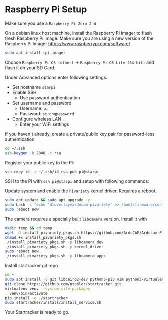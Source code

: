 # Raspberry Pi Setup

Make sure you use a `Raspberry Pi Zero 2 W`

On a debian linux host machine, install the Raspberry Pi Imager to flash fresh Raspberry Pi image.
Make sure you are using a new version of the Raspberry Pi Imager https://www.raspberrypi.com/software/
``` bash
sudo apt install rpi-imager
```

Choose `Raspberry Pi OS (other)` -> `Raspberry Pi OS Lite (64-bit)` and flash it on your SD Card.

Under Advanced options enter following settings:
- Set hostname `starpi`
- Enable SSH
  - Use password authentication
- Set username and password
  - Username: `pi`
  - Password: `strongpassword`
- Configure wireless LAN
  - Enter your WiFi settings


If you haven't already, create a private/public key pair for password-less authentication:
``` bash
cd ~/.ssh
ssh-keygen -b 2048 -t rsa
```
Register your public key to the Pi:
``` bash
ssh-copy-id -i ~/.ssh/id_rsa.pub pi@starpi
```

SSH to the Pi with `ssh pi@starpi` and setup with following commands:

Update system and enable the `Pivariety` kernel driver. Requires a reboot.
```bash
sudo apt update && sudo apt upgrade -y
sudo bash -c "echo 'dtoverlay=arducam-pivariety' >> /boot/firmware/config.txt"
sudo reboot now
```

The camera requires a specially built `libcamera` version. Install it with
``` bash
mkdir temp && cd temp
wget -O install_pivariety_pkgs.sh https://github.com/ArduCAM/Arducam-Pivariety-V4L2-Driver/releases/download/install_script/install_pivariety_pkgs.sh
chmod +x install_pivariety_pkgs.sh
./install_pivariety_pkgs.sh -p libcamera_dev
./install_pivariety_pkgs.sh -p kernel_driver
sudo reboot now
./install_pivariety_pkgs.sh -p libcamera_apps
```

Install startracker git repo
``` bash
cd ~
sudo apt install -y git libcairo2-dev python3-pip vim python3-virtualenv
git clone https://github.com/ntobler/startracker.git
virtualenv venv --system-site-packages
. venv/bin/activate
pip install -e ./startracker
sudo startracker/install/install_service.sh
```
Your Startracker is ready to go.
